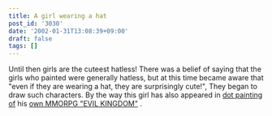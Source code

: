 ```yaml
---
title: A girl wearing a hat
post_id: '3030'
date: '2002-01-31T13:08:39+09:00'
draft: false
tags: []
---
```


Until then girls are the cuteest hatless! There was a belief of saying that the girls who painted were generally hatless, but at this time became aware that "even if they are wearing a hat, they are surprisingly cute!", They began to draw such characters. By the way this girl has also appeared in [dot painting of](/dot-party) his [own MMORPG "EVIL KINGDOM"](/tag/evil-kingdom) .